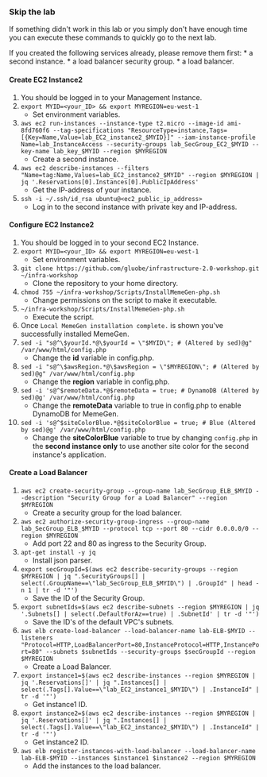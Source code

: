 ### Skip the lab ###
If something didn't work in this lab or you simply don't have enough time you can execute these commands to quickly go to the next lab.

If you created the following services already, please remove them first:
    * a second instance.
    * a load balancer security group.
    * a load balancer.

#### Create EC2 Instance2
1. You should be logged in to your Management Instance.
1. `export MYID=<your_ID> && export MYREGION=eu-west-1`
    * Set environment variables.
1. `aws ec2 run-instances --instance-type t2.micro --image-id ami-8fd760f6 --tag-specifications "ResourceType=instance,Tags=[{Key=Name,Value=lab_EC2_instance2_$MYID}]" --iam-instance-profile Name=lab_InstanceAccess --security-groups lab_SecGroup_EC2_$MYID --key-name lab_key_$MYID --region $MYREGION`
    * Create a second instance.
1. `aws ec2 describe-instances --filters "Name=tag:Name,Values=lab_EC2_instance2_$MYID" --region $MYREGION | jq '.Reservations[0].Instances[0].PublicIpAddress'`
    * Get the IP-address of your instance.
1. `ssh -i ~/.ssh/id_rsa ubuntu@<ec2_public_ip_address>`
    * Log in to the second instance with private key and IP-address.

#### Configure EC2 Instance2 
1. You should be logged in to your second EC2 Instance.
1. `export MYID=<your_ID> && export MYREGION=eu-west-1`
    * Set environment variables.
1. `git clone https://github.com/gluobe/infrastructure-2.0-workshop.git ~/infra-workshop`
    * Clone the repository to your home directory.
1. `chmod 755 ~/infra-workshop/Scripts/InstallMemeGen-php.sh`
    * Change permissions on the script to make it executable.
1. `~/infra-workshop/Scripts/InstallMemeGen-php.sh`
    * Execute the script.
1. Once `Local MemeGen installation complete.` is shown you've successfully installed MemeGen.
1. `sed -i "s@^\$yourId.*@\$yourId = \"$MYID\"; # (Altered by sed)@g" /var/www/html/config.php`
    * Change the **id** variable in config.php.
1. `sed -i "s@^\$awsRegion.*@\$awsRegion = \"$MYREGION\"; # (Altered by sed)@g" /var/www/html/config.php`
    * Change the **region** variable in config.php.
1. `sed -i 's@^$remoteData.*@$remoteData = true; # DynamoDB (Altered by sed)@g' /var/www/html/config.php`
    * Change the **remoteData** variable to true in config.php to enable DynamoDB for MemeGen.
1. `sed -i 's@^$siteColorBlue.*@$siteColorBlue = true; # Blue (Altered by sed)@g' /var/www/html/config.php` 
    * Change the **siteColorBlue** variable to true by changing `config.php` in the **second instance only** to use another site color for the second instance's application.
    
#### Create a Load Balancer    
1. `aws ec2 create-security-group --group-name lab_SecGroup_ELB_$MYID --description "Security Group for a Load Balancer" --region $MYREGION`
    * Create a security group for the load balancer.
1. `aws ec2 authorize-security-group-ingress --group-name lab_SecGroup_ELB_$MYID --protocol tcp --port 80 --cidr 0.0.0.0/0 --region $MYREGION`
    * Add port 22 and 80 as ingress to the Security Group.
1. `apt-get install -y jq`
    * Install json parser.
1. `export secGroupId=$(aws ec2 describe-security-groups --region $MYREGION | jq ".SecurityGroups[] | select(.GroupName==\"lab_SecGroup_ELB_$MYID\") | .GroupId" | head -n 1 | tr -d '"')`
    * Save the ID of the Security Group.
1. `export subnetIds=$(aws ec2 describe-subnets --region $MYREGION | jq '.Subnets[] | select(.DefaultForAz==true) | .SubnetId' | tr -d '"')`
    * Save the ID's of the default VPC's subnets.
1. `aws elb create-load-balancer --load-balancer-name lab-ELB-$MYID --listeners "Protocol=HTTP,LoadBalancerPort=80,InstanceProtocol=HTTP,InstancePort=80" --subnets $subnetIds --security-groups $secGroupId --region $MYREGION`
    * Create a Load Balancer.
1. `export instance1=$(aws ec2 describe-instances --region $MYREGION | jq '.Reservations[]' | jq ".Instances[] | select(.Tags[].Value==\"lab_EC2_instance1_$MYID\") | .InstanceId" | tr -d '"')`
    * Get instance1 ID.
1. `export instance2=$(aws ec2 describe-instances --region $MYREGION | jq '.Reservations[]' | jq ".Instances[] | select(.Tags[].Value==\"lab_EC2_instance2_$MYID\") | .InstanceId" | tr -d '"')`
    * Get instance2 ID.
1. `aws elb register-instances-with-load-balancer --load-balancer-name lab-ELB-$MYID --instances $instance1 $instance2 --region $MYREGION`
    * Add the instances to the load balancer.